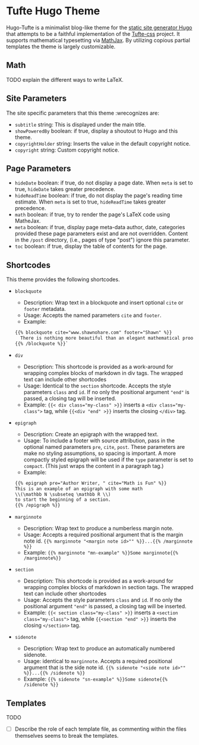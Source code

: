 # Tufte Hugo Theme

Hugo-Tufte is a minimalist blog-like theme for the
[static site generator Hugo](https://gohugo.io) that
attempts to be a faithful implementation of the
[Tufte-css](https://githubcom/edwardtufte/tufte-css) project.
It supports mathematical typesetting via [MathJax](https://www.mathjax.org).
By utilizing copious partial templates the theme is largely customizable.

## Math

TODO explain the different ways to write LaTeX.

## Site Parameters

The site specific parameters that this theme :wrecognizes are:

- `subtitle` string: This is displayed under the main title.
- `showPoweredBy` boolean: if true, display a shoutout to Hugo and this theme.
- `copyrightHolder` string: Inserts the value in the default copyright notice.
- `copyright` string: Custom copyright notice.

## Page Parameters

- `hideDate` boolean: if true, do not display a page date.  When `meta` is set to
  true, `hideDate` takes greater precedence.
- `hideReadTime` boolean: if true, do not display the page's reading time
  estimate.  When `meta` is set to true, `hideReadTime` takes greater precedence.
- `math` boolean: if true, try to render the page's LaTeX code using MatheJax. 
- `meta` boolean: if true, display page meta-data author, date, categories provided
  these page parameters exist and are not overridden.  Content in the `/post` directory,
  (i.e., pages of type "post") ignore this parameter.
- `toc` boolean: if true, display the table of contents for the page.

## Shortcodes

This theme provides the following shortcodes. 

- `blockquote`
  - Description: Wrap text in a blockquote and insert optional
  `cite` or `footer` metadata.
  - Usage: Accepts the named parameters `cite` and `footer`.
  - Example: 
  ```html
  {{% blockquote cite="www.shawnohare.com" footer="Shawn" %}}
    There is nothing more beautiful than an elegant mathematical proof. 
  {{% /blockquote %}}`
  ```

- `div`
   - Description: This shortcode is provided as a work-around for wrapping
   complex blocks of markdown in div tags. The wrapped text can
   include other shortcodes
   - Usage: Identical to the `section` shortcode.
   Accepts the style parameters `class` and `id`.
   If no only the positional argument `"end"` is passed, a closing tag
   will be inserted.
   - Example: `{{< div class="my-class" >}}` inserts a 
   `<div class="my-class">` tag, while
   `{{<div "end" >}}` inserts the closing `</div>` tag.

- `epigraph`
  - Description: Create an epigraph with the wrapped text.
  - Usage: To include a footer with source attribution, pass in the
  optional named parameters `pre`, `cite`, `post`. These parameters are
  make no styling assumptions, so spacing is important.  A more compactly
  styled epigraph will be used if the `type` parameter is set to `compact`.
  (This just wraps the content in a paragraph tag.)
  - Example:
  ```html
  {{% epigraph pre="Author Writer, " cite="Math is Fun" %}}
  This is an example of an epigraph with some math 
  \\(\mathbb N \subseteq \mathbb R \\)
  to start the beginning of a section.
  {{% /epigraph %}}
  ```

- `marginnote`
  - Description: Wrap text to produce a numberless margin note.
  - Usage: Accepts a required positional argument that is the margin note id.
  `{{% marginnote "<margin note id>"" %}}...{{% /marginnote %}}`
  - Example: `{{% marginnote "mn-example" %}}Some marginnote{{% /marginnote%}}`

- `section`
   - Description: This shortcode is provided as a work-around for wrapping
   complex blocks of markdown in section tags. The wrapped text can
   include other shortcodes
   - Usage: Accepts the style parameters `class` and `id`.
   If no only the positional argument `"end"` is passed, a closing tag
   will be inserted.
   - Example: `{{< section class="my-class" >}}` inserts a 
   `<section class="my-class">` tag, while
   `{{<section "end" >}}` inserts the closing `</section>` tag.


- `sidenote`
  - Description: Wrap text to produce an automatically numbered sidenote.
  - Usage: identical to `marginnote`. 
  Accepts a required positional argument that is the side note id.
  `{{% sidenote "<side note id>"" %}}...{{% /sidenote %}}`
  - Example: `{{% sidenote "sn-example" %}}Some sidenote{{% /sidenote %}}`


## Templates
TODO
- [ ] Describe the role of each template file, as commenting within the files
      themselves seems to break the templates.
